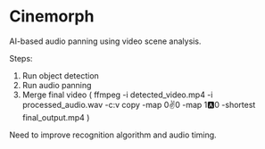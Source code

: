 # Cinemorph

AI-based audio panning using video scene analysis.

Steps:
1. Run object detection
2. Run audio panning
3. Merge final video ( ffmpeg -i detected_video.mp4 -i processed_audio.wav -c:v copy -map 0:v:0 -map 1:a:0 -shortest final_output.mp4 )

Need to improve recognition algorithm and audio timing.
